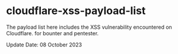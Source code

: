 # cloudflare-xss-payload-list

The payload list here includes the XSS vulnerability encountered on Cloudflare.
for bounter and pentester.

Update Date: 08 October 2023
